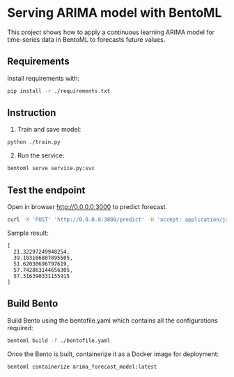 # Serving ARIMA model with BentoML 

This project shows how to apply a continuous learning ARIMA model
for time-series data in BentoML to forecasts future values.

## Requirements

Install requirements with:

```bash
pip install -r ./requirements.txt
```

## Instruction

1. Train and save model:

```bash
python ./train.py
```

2. Run the service:

```bash
bentoml serve service.py:svc
```

## Test the endpoint

Open in browser http://0.0.0.0:3000 to predict forecast.

```bash
curl -X 'POST' 'http://0.0.0.0:3000/predict' -H 'accept: application/json' -H 'Content-Type: application/json' -d '[5]'
```

Sample result:
```
[
  21.32297249948254,
  39.103166807895505,
  51.62030696797619,
  57.742863144656305,
  57.316390331155915
]

```

## Build Bento

Build Bento using the bentofile.yaml which contains all the configurations required:

```bash
bentoml build -f ./bentofile.yaml
```

Once the Bento is built, containerize it as a Docker image for deployment:

```bash
bentoml containerize arima_forecast_model:latest
```
